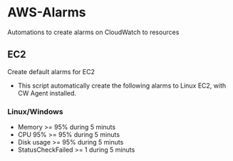 # AWS-Alarms
Automations to create alarms on CloudWatch to resources

## EC2
Create default alarms for EC2
- This script automatically create the following alarms to Linux EC2, with CW Agent installed.

### Linux/Windows
- Memory >= 95% during 5 minuts
- CPU 95% >= 95% during 5 minuts
- Disk usage >= 95% during 5 minuts
- StatusCheckFailed >= 1 during 5 minuts
